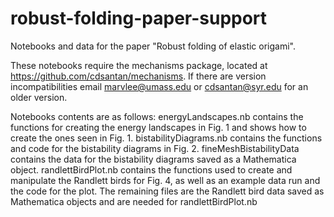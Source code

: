 # robust-folding-paper-support
Notebooks and data for the paper "Robust folding of elastic origami".

These notebooks require the mechanisms package, located at https://github.com/cdsantan/mechanisms. If there are version incompatibilities email marvlee@umass.edu or cdsantan@syr.edu for an older version. 

Notebooks contents are as follows: energyLandscapes.nb contains the functions for creating the energy landscapes in Fig. 1 and shows how to create the ones seen in Fig. 1. bistabilityDiagrams.nb contains the functions and code for the bistability diagrams in Fig. 2. fineMeshBistabilityData contains the data for the bistability diagrams saved as a Mathematica object. randlettBirdPlot.nb contains the functions used to create and manipulate the Randlett birds for Fig. 4, as well as an example data run and the code for the plot. The remaining files are the Randlett bird data saved as Mathematica objects and are needed for randlettBirdPlot.nb
